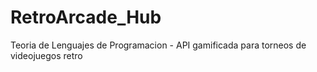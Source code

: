 # RetroArcade_Hub
Teoria de Lenguajes de Programacion - API gamificada para torneos de videojuegos retro
